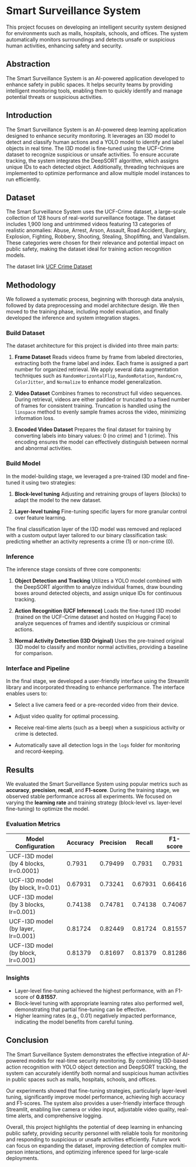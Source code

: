# Smart Surveillance System

This project focuses on developing an intelligent security system designed for environments such as malls, hospitals, schools, and offices. The system automatically monitors surroundings and detects unsafe or suspicious human activities, enhancing safety and security.

## Abstraction

The Smart Surveillance System is an AI-powered application developed to enhance safety in public spaces. It helps security teams by providing intelligent monitoring tools, enabling them to quickly identify and manage potential threats or suspicious activities.

## Introduction

The Smart Surveillance System is an AI-powered deep learning application designed to enhance security monitoring. It leverages an I3D model to detect and classify human actions and a YOLO model to identify and label objects in real time. The I3D model is fine-tuned using the UCF-Crime dataset to recognize suspicious or unsafe activities. To ensure accurate tracking, the system integrates the DeepSORT algorithm, which assigns unique IDs to each detected object. Additionally, threading techniques are implemented to optimize performance and allow multiple model instances to run efficiently.

## Dataset

The Smart Surveillance System uses the UCF-Crime dataset, a large-scale collection of 128 hours of real-world surveillance footage. The dataset includes 1,900 long and untrimmed videos featuring 13 categories of realistic anomalies: Abuse, Arrest, Arson, Assault, Road Accident, Burglary, Explosion, Fighting, Robbery, Shooting, Stealing, Shoplifting, and Vandalism. These categories were chosen for their relevance and potential impact on public safety, making the dataset ideal for training action recognition models.

The dataset link [UCF Crime Dataset](https://www.kaggle.com/datasets/odins0n/ucf-crime-dataset)

## Methodology

We followed a systematic process, beginning with thorough data analysis, followed by data preprocessing and model architecture design. We then moved to the training phase, including model evaluation, and finally developed the inference and system integration stages.

### Build Dataset 

The dataset architecture for this project is divided into three main parts:

1. **Frame Dataset**  Reads videos frame by frame from labeled directories, extracting both the frame label and index. Each frame is assigned a part number for organized retrieval. We apply several data augmentation techniques such as ```RandomHorizontalFlip```, ```RandomRotation```, ```RandomCro```, ```ColorJitter```, and ```Normalize``` to enhance model generalization.

2. **Video Dataset**  Combines frames to reconstruct full video sequences. During retrieval, videos are either padded or truncated to a fixed number of frames for consistent training. Truncation is handled using the ```linspace``` method to evenly sample frames across the video, minimizing information loss.

3. **Encoded Video Dataset**  Prepares the final dataset for training by converting labels into binary values: 0 (no crime) and 1 (crime). This encoding ensures the model can effectively distinguish between normal and abnormal activities.

### Build Model

In the model-building stage, we leveraged a pre-trained I3D model and fine-tuned it using two strategies:

1. **Block-level tuning**  Adjusting and retraining groups of layers (blocks) to adapt the model to the new dataset.

2. **Layer-level tuning**  Fine-tuning specific layers for more granular control over feature learning.

The final classification layer of the I3D model was removed and replaced with a custom output layer tailored to our binary classification task: predicting whether an activity represents a crime (1) or non-crime (0).

### Inference

The inference stage consists of three core components:

1. **Object Detection and Tracking**  Utilizes a YOLO model combined with the DeepSORT algorithm to analyze individual frames, draw bounding boxes around detected objects, and assign unique IDs for continuous tracking.

2. **Action Recognition (UCF Inference)**  Loads the fine-tuned I3D model (trained on the UCF-Crime dataset and hosted on Hugging Face) to analyze sequences of frames and identify suspicious or criminal actions.

3. **Normal Activity Detection (I3D Original)**  Uses the pre-trained original I3D model to classify and monitor normal activities, providing a baseline for comparison.

### Interface and Pipeline

In the final stage, we developed a user-friendly interface using the Streamlit library and incorporated threading to enhance performance. The interface enables users to:

- Select a live camera feed or a pre-recorded video from their device.

- Adjust video quality for optimal processing.

- Receive real-time alerts (such as a beep) when a suspicious activity or crime is detected.

- Automatically save all detection logs in the ```logs``` folder for monitoring and record-keeping.

## Results

We evaluated the Smart Surveillance System using popular metrics such as **accuracy**, **precision**, **recall**, and **F1-score**. During the training stage, we observed stable performance across all experiments. We focused on varying the **learning rate** and training strategy (block-level vs. layer-level fine-tuning) to optimize the model.

### Evaluation Metrics

| Model Configuration                    | Accuracy | Precision | Recall  | F1-score |
|---------------------------------------|----------|-----------|---------|----------|
| UCF-I3D model (by 4 blocks, lr=0.0001) | 0.7931   | 0.79499   | 0.7931  | 0.7931   |
| UCF-I3D model (by block, lr=0.01)     | 0.67931  | 0.73241   | 0.67931 | 0.66416  |
| UCF-I3D model (by 3 blocks, lr=0.001) | 0.74138  | 0.74781   | 0.74138 | 0.74067  |
| UCF-I3D model (by layer, lr=0.001)    | 0.81724  | 0.82449   | 0.81724 | 0.81557  |
| UCF-I3D model (by block, lr=0.001)    | 0.81379  | 0.81697   | 0.81379 | 0.81286  |

### Insights
- Layer-level fine-tuning achieved the highest performance, with an F1-score of **0.81557**.  
- Block-level tuning with appropriate learning rates also performed well, demonstrating that partial fine-tuning can be effective.  
- Higher learning rates (e.g., 0.01) negatively impacted performance, indicating the model benefits from careful tuning.

## Conclusion

The Smart Surveillance System demonstrates the effective integration of AI-powered models for real-time security monitoring. By combining I3D-based action recognition with YOLO object detection and DeepSORT tracking, the system can accurately identify both normal and suspicious human activities in public spaces such as malls, hospitals, schools, and offices.  

Our experiments showed that fine-tuning strategies, particularly layer-level tuning, significantly improve model performance, achieving high accuracy and F1-scores. The system also provides a user-friendly interface through Streamlit, enabling live camera or video input, adjustable video quality, real-time alerts, and comprehensive logging.  

Overall, this project highlights the potential of deep learning in enhancing public safety, providing security personnel with reliable tools for monitoring and responding to suspicious or unsafe activities efficiently. Future work can focus on expanding the dataset, improving detection of complex multi-person interactions, and optimizing inference speed for large-scale deployments.

